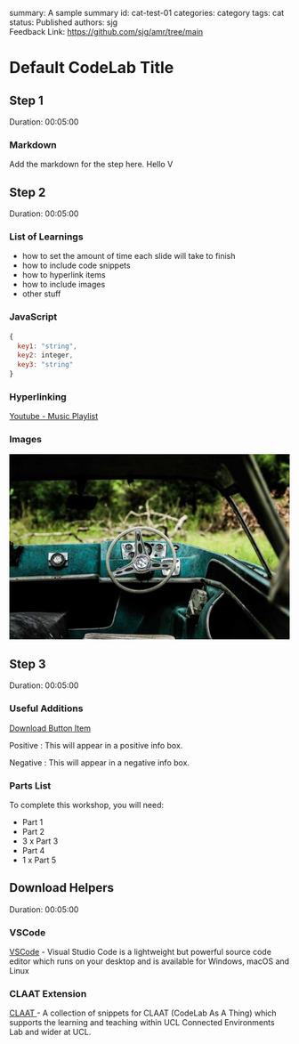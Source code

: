 summary: A sample summary
id: cat-test-01
categories: category
tags: cat
status: Published
authors: sjg    
Feedback Link: https://github.com/sjg/amr/tree/main

# Default CodeLab Title

<!-- ------------------------ -->
## Step 1  
Duration: 00:05:00

### Markdown
Add the markdown for the step here. Hello V

<!-- ------------------------ -->
## Step 2  
Duration: 00:05:00

### List of Learnings 
- how to set the amount of time each slide will take to finish 
- how to include code snippets 
- how to hyperlink items 
- how to include images 
- other stuff

### JavaScript

```javascript
{ 
  key1: "string", 
  key2: integer,
  key3: "string"
}
```
### Hyperlinking
[Youtube - Music Playlist](https://www.youtube.com/watch?v=VNMms_zGbnI)

### Images
![Local Image](./assets/test-image.jpg)

<!-- ------------------------ -->
## Step 3 
Duration: 00:05:00

### Useful Additions

[Download Button Item]( https://www.sjg.dev)

Positive
: This will appear in a positive info box.

Negative
: This will appear in a negative info box.

### Parts List
To complete this workshop, you will need:
- Part 1
- Part 2
- 3 x Part 3
- Part 4
- 1 x Part 5

<!-- ------------------------ -->
## Download Helpers 
Duration: 00:05:00

### VSCode
[VSCode](https://code.visualstudio.com)  - Visual Studio Code is a lightweight but powerful source code editor which runs on your desktop and is available for Windows, macOS and Linux

### CLAAT Extension
[CLAAT ](https://marketplace.visualstudio.com/items?itemName=sjg-ce.claat-snippets-vscode&utm_source=VSCode.pro&utm_campaign=AhmadAwais) - A collection of snippets for CLAAT (CodeLab As A Thing) which supports the learning and teaching within UCL Connected Environments Lab and wider at UCL.

